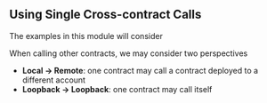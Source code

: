 ## Using Single Cross-contract Calls

The examples in this module will consider

When calling other contracts, we may consider two perspectives

- **Local -> Remote**: one contract may call a contract deployed to a different account
- **Loopback -> Loopback**: one contract may call itself
